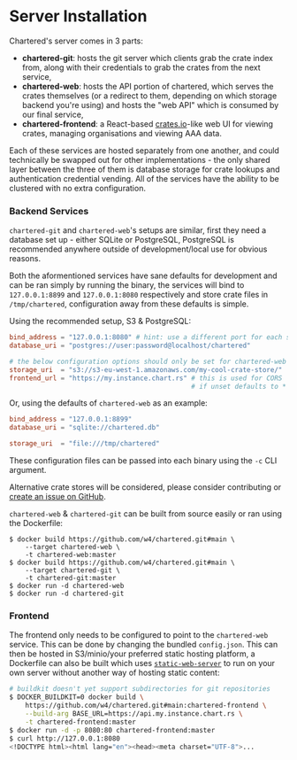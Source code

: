 # Server Installation

Chartered's server comes in 3 parts:

- **chartered-git**: hosts the git server which clients grab the crate index from, along with
  their credentials to grab the crates from the next service,
- **chartered-web**: hosts the API portion of chartered, which serves the crates themselves
  (or a redirect to them, depending on which storage backend you're using) and hosts the "web
  API" which is consumed by our final service,
- **chartered-frontend**: a React-based [crates.io](https://crates.io/)-like web UI for viewing
  crates, managing organisations and viewing AAA data.

Each of these services are hosted separately from one another, and could technically be swapped
out for other implementations - the only shared layer between the three of them is database
storage for crate lookups and authentication credential vending. All of the services have the
ability to be clustered with no extra configuration.

### Backend Services

`chartered-git` and `chartered-web`'s setups are similar, first they need a database set up -
either SQLite or PostgreSQL, PostgreSQL is recommended anywhere outside of development/local
use for obvious reasons.

Both the aformentioned services have sane defaults for development and can be ran simply by
running the binary, the services will bind to `127.0.0.1:8899` and `127.0.0.1:8080` respectively
and store crate files in `/tmp/chartered`, configuration away from these defaults is simple.

Using the recommended setup, S3 & PostgreSQL:

```toml
bind_address = "127.0.0.1:8080" # hint: use a different port for each service
database_uri = "postgres://user:password@localhost/chartered"

# the below configuration options should only be set for chartered-web
storage_uri  = "s3://s3-eu-west-1.amazonaws.com/my-cool-crate-store/"
frontend_url = "https://my.instance.chart.rs" # this is used for CORS
                                              # if unset defaults to *
```

Or, using the defaults of `chartered-web` as an example:

```toml
bind_address = "127.0.0.1:8899"
database_uri = "sqlite://chartered.db"

storage_uri  = "file:///tmp/chartered"
```

These configuration files can be passed into each binary using the `-c` CLI argument.

Alternative crate stores will be considered, please consider contributing or
[create an issue on GitHub][gh-issue]. <span style="color: transparent;">MySQL support, however, is a no-go.</span>

`chartered-web` & `chartered-git` can be built from source easily or ran using the
Dockerfile:

```
$ docker build https://github.com/w4/chartered.git#main \
    --target chartered-web \
    -t chartered-web:master
$ docker build https://github.com/w4/chartered.git#main \
    --target chartered-git \
    -t chartered-git:master
$ docker run -d chartered-web
$ docker run -d chartered-git
```

[gh-issue]: https://github.com/w4/chartered/issues

### Frontend

The frontend only needs to be configured to point to the `chartered-web` service. This can be
done by changing the bundled `config.json`. This can then be hosted in S3/minio/your preferred
static hosting platform, a Dockerfile can also be built which uses [`static-web-server`][sws]
to run on your own server without another way of hosting static content:

```sh
# buildkit doesn't yet support subdirectories for git repositories
$ DOCKER_BUILDKIT=0 docker build \
    https://github.com/w4/chartered.git#main:chartered-frontend \
    --build-arg BASE_URL=https://api.my.instance.chart.rs \
    -t chartered-frontend:master
$ docker run -d -p 8080:80 chartered-frontend:master
$ curl http://127.0.0.1:8080
<!DOCTYPE html><html lang="en"><head><meta charset="UTF-8">...
```

[sws]: https://github.com/joseluisq/static-web-server
